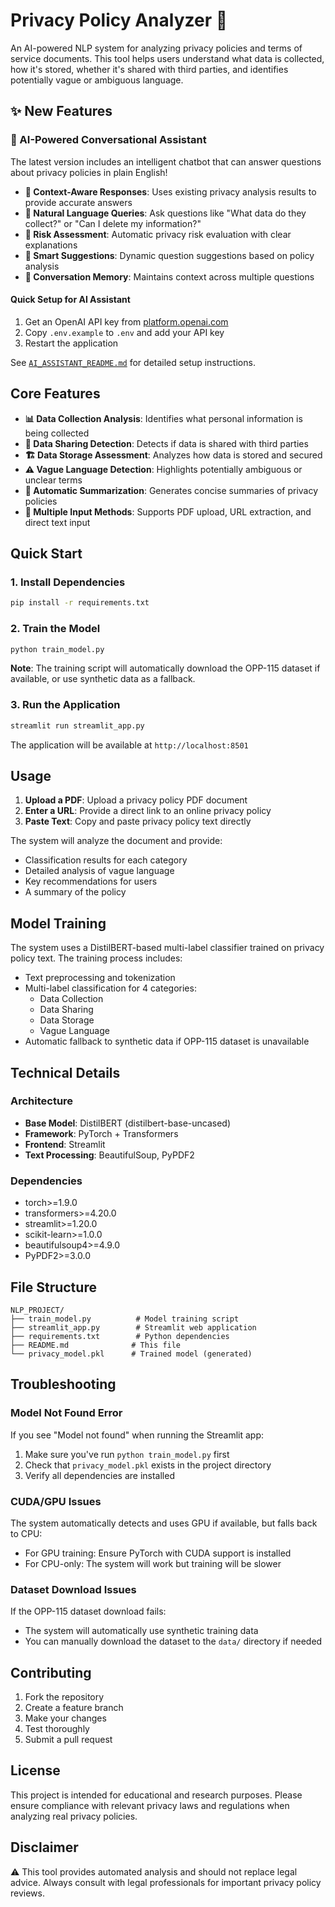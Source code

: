# Privacy Policy Analyzer 🔐

An AI-powered NLP system for analyzing privacy policies and terms of service documents. This tool helps users understand what data is collected, how it's stored, whether it's shared with third parties, and identifies potentially vague or ambiguous language.

## ✨ New Features

### 🤖 AI-Powered Conversational Assistant

The latest version includes an intelligent chatbot that can answer questions about privacy policies in plain English!

- **🎯 Context-Aware Responses**: Uses existing privacy analysis results to provide accurate answers
- **💬 Natural Language Queries**: Ask questions like "What data do they collect?" or "Can I delete my information?"
- **🚨 Risk Assessment**: Automatic privacy risk evaluation with clear explanations
- **💭 Smart Suggestions**: Dynamic question suggestions based on policy analysis
- **📝 Conversation Memory**: Maintains context across multiple questions

#### Quick Setup for AI Assistant

1. Get an OpenAI API key from [platform.openai.com](https://platform.openai.com/api-keys)
2. Copy `.env.example` to `.env` and add your API key
3. Restart the application

See [`AI_ASSISTANT_README.md`](AI_ASSISTANT_README.md) for detailed setup instructions.

## Core Features

- **📊 Data Collection Analysis**: Identifies what personal information is being collected
- **🤝 Data Sharing Detection**: Detects if data is shared with third parties
- **🏗️ Data Storage Assessment**: Analyzes how data is stored and secured
- **⚠️ Vague Language Detection**: Highlights potentially ambiguous or unclear terms
- **📝 Automatic Summarization**: Generates concise summaries of privacy policies
- **🔗 Multiple Input Methods**: Supports PDF upload, URL extraction, and direct text input

## Quick Start

### 1. Install Dependencies

```bash
pip install -r requirements.txt
```

### 2. Train the Model

```bash
python train_model.py
```

**Note**: The training script will automatically download the OPP-115 dataset if available, or use synthetic data as a fallback.

### 3. Run the Application

```bash
streamlit run streamlit_app.py
```

The application will be available at `http://localhost:8501`

## Usage

1. **Upload a PDF**: Upload a privacy policy PDF document
2. **Enter a URL**: Provide a direct link to an online privacy policy
3. **Paste Text**: Copy and paste privacy policy text directly

The system will analyze the document and provide:
- Classification results for each category
- Detailed analysis of vague language
- Key recommendations for users
- A summary of the policy

## Model Training

The system uses a DistilBERT-based multi-label classifier trained on privacy policy text. The training process includes:

- Text preprocessing and tokenization
- Multi-label classification for 4 categories:
  - Data Collection
  - Data Sharing  
  - Data Storage
  - Vague Language
- Automatic fallback to synthetic data if OPP-115 dataset is unavailable

## Technical Details

### Architecture
- **Base Model**: DistilBERT (distilbert-base-uncased)
- **Framework**: PyTorch + Transformers
- **Frontend**: Streamlit
- **Text Processing**: BeautifulSoup, PyPDF2

### Dependencies
- torch>=1.9.0
- transformers>=4.20.0
- streamlit>=1.20.0
- scikit-learn>=1.0.0
- beautifulsoup4>=4.9.0
- PyPDF2>=3.0.0

## File Structure

```
NLP_PROJECT/
├── train_model.py          # Model training script
├── streamlit_app.py        # Streamlit web application
├── requirements.txt        # Python dependencies
├── README.md              # This file
└── privacy_model.pkl      # Trained model (generated)
```

## Troubleshooting

### Model Not Found Error
If you see "Model not found" when running the Streamlit app:
1. Make sure you've run `python train_model.py` first
2. Check that `privacy_model.pkl` exists in the project directory
3. Verify all dependencies are installed

### CUDA/GPU Issues
The system automatically detects and uses GPU if available, but falls back to CPU:
- For GPU training: Ensure PyTorch with CUDA support is installed
- For CPU-only: The system will work but training will be slower

### Dataset Download Issues
If the OPP-115 dataset download fails:
- The system will automatically use synthetic training data
- You can manually download the dataset to the `data/` directory if needed

## Contributing

1. Fork the repository
2. Create a feature branch
3. Make your changes
4. Test thoroughly
5. Submit a pull request

## License

This project is intended for educational and research purposes. Please ensure compliance with relevant privacy laws and regulations when analyzing real privacy policies.

## Disclaimer

⚠️ This tool provides automated analysis and should not replace legal advice. Always consult with legal professionals for important privacy policy reviews.